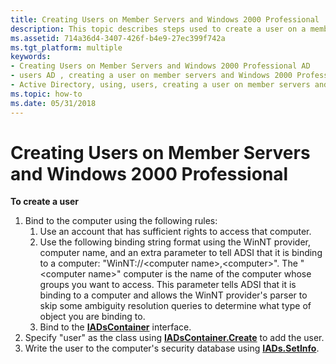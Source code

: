 ```yaml
---
title: Creating Users on Member Servers and Windows 2000 Professional
description: This topic describes steps used to create a user on a member server or computer running Windows 2000 Professional.
ms.assetid: 714a36d4-3407-426f-b4e9-27ec399f742a
ms.tgt_platform: multiple
keywords:
- Creating Users on Member Servers and Windows 2000 Professional AD
- users AD , creating a user on member servers and Windows 2000 Professional
- Active Directory, using, users, creating a user on member servers and Windows 2000 Professional
ms.topic: how-to
ms.date: 05/31/2018
---
```


# Creating Users on Member Servers and Windows 2000 Professional

**To create a user**

1.  Bind to the computer using the following rules:
    1.  Use an account that has sufficient rights to access that computer.
    2.  Use the following binding string format using the WinNT provider, computer name, and an extra parameter to tell ADSI that it is binding to a computer: "WinNT://\<computer name\>,&lt;computer&gt;". The "&lt;computer name&gt;" computer is the name of the computer whose groups you want to access. This parameter tells ADSI that it is binding to a computer and allows the WinNT provider's parser to skip some ambiguity resolution queries to determine what type of object you are binding to.
    3.  Bind to the [**IADsContainer**](/windows/desktop/api/iads/nn-iads-iadscontainer) interface.
2.  Specify "user" as the class using [**IADsContainer.Create**](/windows/desktop/api/iads/nf-iads-iadscontainer-create) to add the user.
3.  Write the user to the computer's security database using [**IADs.SetInfo**](/windows/desktop/api/iads/nf-iads-iads-setinfo).

 

 
